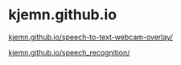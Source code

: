 # kjemn.github.io

[kjemn.github.io/speech-to-text-webcam-overlay/](https://kjemn.github.io/speech-to-text-webcam-overlay/)

[kjemn.github.io/speech_recognition/](https://kjemn.github.io/speech_recognition/)
